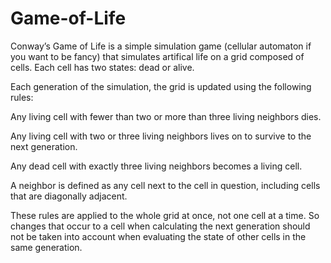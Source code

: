 # Game-of-Life

Conway’s Game of Life is a simple simulation game (cellular automaton if you want to be fancy) that simulates artifical life on a grid composed of cells. Each cell has two states: dead or alive. 

Each generation of the simulation, the grid is updated using the following rules:

Any living cell with fewer than two or more than three living neighbors dies.

Any living cell with two or three living neighbors lives on to survive to the next generation.

Any dead cell with exactly three living neighbors becomes a living cell.

A neighbor is defined as any cell next to the cell in question, including cells that are diagonally adjacent.

These rules are applied to the whole grid at once, not one cell at a time. So changes that occur to a cell when calculating the next generation should not be taken into account when evaluating the state of other cells in the same generation.
